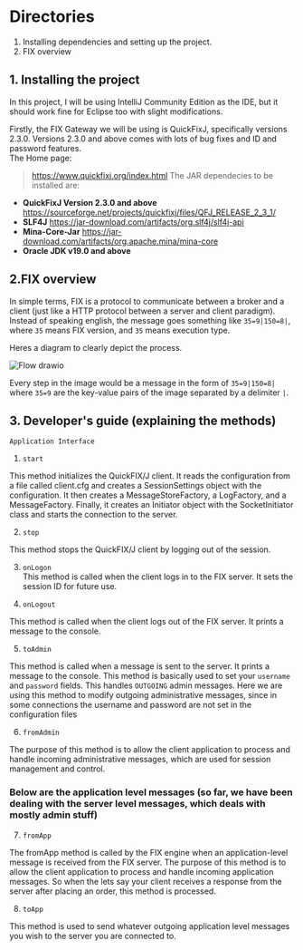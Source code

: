 # Directories

1. Installing dependencies and setting up the project.
2. FIX overview





## 1. Installing the project

In this project, I will be using IntelliJ Community Edition as the IDE, but it should work fine for Eclipse too with slight modifications.

Firstly, the FIX Gateway we will be using is QuickFixJ, specifically versions 2.3.0. Versions 2.3.0 and above comes with lots of bug fixes and ID and password features.  
The Home page:

>https://www.quickfixj.org/index.html
The JAR dependecies to be installed are:
- **QuickFixJ Version 2.3.0 and above** https://sourceforge.net/projects/quickfixj/files/QFJ_RELEASE_2_3_1/
- **SLF4J** https://jar-download.com/artifacts/org.slf4j/slf4j-api
- **Mina-Core-Jar** https://jar-download.com/artifacts/org.apache.mina/mina-core
- **Oracle JDK v19.0 and above**

## 2.FIX overview

In simple terms, FIX is a protocol to communicate between a broker and a client (just like a HTTP protocol between a server and client paradigm). Instead of speaking english,
the message goes something like `35=9|150=8|`, where `35` means FIX version, and `35` means execution type.

Heres a diagram to clearly depict the process.

![Flow drawio](https://user-images.githubusercontent.com/122764198/214790049-fc7209fa-d564-4e85-b12c-2e7aa5e565ad.png)

Every step in the image would be a message in the form of `35=9|150=8|` where `35=9` are the key-value pairs of the image separated by a delimiter `|`.


## 3. Developer's guide (explaining the methods) 

`Application Interface`   
1. `start`  

This method initializes the QuickFIX/J client. It reads the configuration from a file called client.cfg and creates a SessionSettings object with the configuration. It then creates a MessageStoreFactory, a LogFactory, and a MessageFactory. Finally, it creates an Initiator object with the SocketInitiator class and starts the connection to the server.  

2. `stop`  

This method stops the QuickFIX/J client by logging out of the session.  

3. `onLogon`  
This method is called when the client logs in to the FIX server. It sets the session ID for future use.  

4. `onLogout`

This method is called when the client logs out of the FIX server. It prints a message to the console.

5. `toAdmin`  

This method is called when a message is sent to the server. It prints a message to the console. This method is basically used to set your `username` and `password` fields. This handles `OUTGOING` admin messages. Here we are using this method to modify outgoing administrative messages, since in some connections the username and password are not set in the configuration files 

6. `fromAdmin`  

 The purpose of this method is to allow the client application to process and handle incoming administrative messages, which are used for session management and control.

### Below are the application level messages (so far, we have been dealing with the server level messages, which deals with mostly admin stuff)  

7. `fromApp`  

The fromApp method is called by the FIX engine when an application-level message is received from the FIX server. The purpose of this method is to allow the client application to process and handle incoming application messages. So when the lets say your client receives a response from the server after placing an order, this method is processed.  

8. `toApp`   

This method is used to send whatever outgoing application level messages you wish to the server you are connected to.





